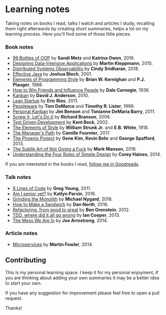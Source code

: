 # Learning notes

Taking notes on books I read, talks I watch and articles I study, recalling them right afterwards by creating short summaries, helps a lot on my learning process. Here you'll find some of those little pieces.

### Book notes

* [99 Bottles of OOP](books/99-bottles-of-oop.md) by **Sandi Metz** and **Katrina Owen**, 2016.
* [Designing Data-Intensive Applications](books/designing-data-intensive-applications.md) by **Martin Kleppmann**, 2015.
* [Distributed Systems Observability ](books/distributed-systems-observability.md) by **Cindy Sridharan**, 2018.
* [Effective Java](books/effective-java.md) by **Joshua Bloch**, 2001.
* [Elements of Programming Style](books/elements-of-programming-style.md) by **Brian W. Kernighan** and **P.J. Plauger**, 1988.  
* [How to Win Friends and Influence People](books/how-to-win-friends-and-influence-people.md) by **Dale Carnegie**, 1936.
* [Kanban](books/kanban.md) by **David J. Anderson**, 2010.
* [Lean Startup](books/lean-startup.md) by **Eric Ries**, 2011.
* [Peopleware](books/peopleware.md) by **Tom DeMarco** and **Timothy R. Lister**, 1999.
* [Personal Kanban](books/personal-kanban.md) by **Jim Benson** and **Tonianne DeMaria Barry**, 2011.
* [Screw It, Let's Do It](books/screw-it-lets-do-it.md) by **Richard Branson**, 2006.
* [Test Driven Development](books/test-driven-development.md) by **Kent Beck**, 2002.
* [The Elements of Style](books/the-elements-of-style.md) by **William Strunk Jr.** and **E.B. White**, 1918.
* [The Manager's Path](books/the-managers-path.md) by **Camille Fournier**, 2017.
* [The Phoenix Project](books/the-phoenix-project.md) by **Gene Kim**, **Kevin Behr** and **George Spafford**, 2013.
* [The Subtle Art of Not Giving a Fuck](books/the-subtle-art-of-not-giving-a-fuck.md) by **Mark Manson**, 2016.
* [Understanding the Four Rules of Simple Design](books/understanding-the-four-rules-of-simple-design.md) by **Corey Haines**, 2014.

If you are interested in the books I read, [follow me in Goodreads](https://www.goodreads.com/keyvanakbary).

### Talk notes

* [8 Lines of Code](talks/8-lines-of-code.md) by **Greg Young**, 2011.
* [Am I senior yet?](talks/am-i-senior-yet.md) by **Katlyn Parvin**, 2016.
* [Grinding the Monolith](talks/grinding-the-monolith.md) by **Michael Nygard**, 2018.
* [How to Make a Sandwich](talks/how-to-make-a-sandwich.md) by **Dan North**, 2016.
* [Refactoring, from good to great](talks/refactoring-from-good-to-great.md) by **Ben Orenstein**, 2012.
* [TDD, where did it all go wrong](talks/tdd-where-did-it-all-go-wrong.md) by **Ian Cooper**, 2013.
* [The Mess We Are In](talks/the-mess-we-are-in.md) by **Joe Armstrong**, 2014.

### Article notes

* [Microservices](articles/microservices.md) by **Martin Fowler**, 2014.  

## Contributing

This is my personal learning space. I keep it for my personal enjoyment, if you are thinking about adding your own summaries it may be a better idea to start your own.

If you have any suggestion for improvement please feel free to open a pull request.

Thanks!
